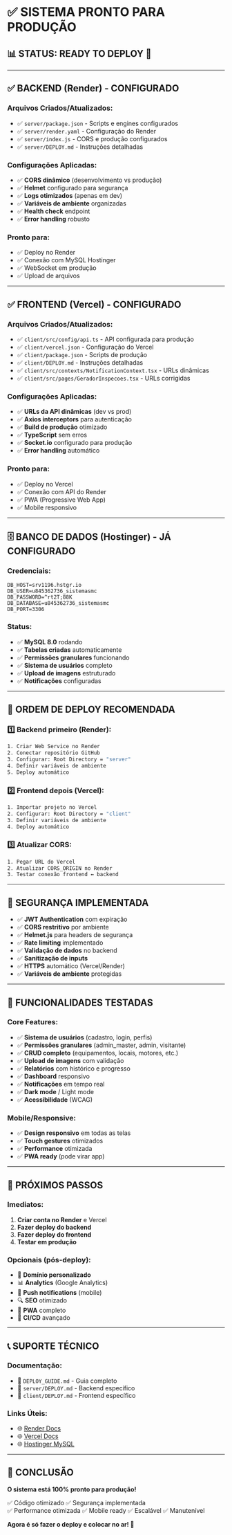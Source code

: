 # ✅ SISTEMA PRONTO PARA PRODUÇÃO

## 📊 **STATUS**: READY TO DEPLOY 🚀

---

## ✅ **BACKEND (Render) - CONFIGURADO**

### Arquivos Criados/Atualizados:
- ✅ `server/package.json` - Scripts e engines configurados
- ✅ `server/render.yaml` - Configuração do Render
- ✅ `server/index.js` - CORS e produção configurados
- ✅ `server/DEPLOY.md` - Instruções detalhadas

### Configurações Aplicadas:
- ✅ **CORS dinâmico** (desenvolvimento vs produção)
- ✅ **Helmet** configurado para segurança
- ✅ **Logs otimizados** (apenas em dev)
- ✅ **Variáveis de ambiente** organizadas
- ✅ **Health check** endpoint
- ✅ **Error handling** robusto

### Pronto para:
- ✅ Deploy no Render
- ✅ Conexão com MySQL Hostinger
- ✅ WebSocket em produção
- ✅ Upload de arquivos

---

## ✅ **FRONTEND (Vercel) - CONFIGURADO**

### Arquivos Criados/Atualizados:
- ✅ `client/src/config/api.ts` - API configurada para produção
- ✅ `client/vercel.json` - Configuração do Vercel
- ✅ `client/package.json` - Scripts de produção
- ✅ `client/DEPLOY.md` - Instruções detalhadas
- ✅ `client/src/contexts/NotificationContext.tsx` - URLs dinâmicas
- ✅ `client/src/pages/GeradorInspecoes.tsx` - URLs corrigidas

### Configurações Aplicadas:
- ✅ **URLs da API dinâmicas** (dev vs prod)
- ✅ **Axios interceptors** para autenticação
- ✅ **Build de produção** otimizado
- ✅ **TypeScript** sem erros
- ✅ **Socket.io** configurado para produção
- ✅ **Error handling** automático

### Pronto para:
- ✅ Deploy no Vercel
- ✅ Conexão com API do Render
- ✅ PWA (Progressive Web App)
- ✅ Mobile responsivo

---

## 🗄️ **BANCO DE DADOS (Hostinger) - JÁ CONFIGURADO**

### Credenciais:
```env
DB_HOST=srv1196.hstgr.io
DB_USER=u845362736_sistemasmc
DB_PASSWORD=^rt2T;88K
DB_DATABASE=u845362736_sistemasmc
DB_PORT=3306
```

### Status:
- ✅ **MySQL 8.0** rodando
- ✅ **Tabelas criadas** automaticamente
- ✅ **Permissões granulares** funcionando
- ✅ **Sistema de usuários** completo
- ✅ **Upload de imagens** estruturado
- ✅ **Notificações** configuradas

---

## 🚀 **ORDEM DE DEPLOY RECOMENDADA**

### 1️⃣ **Backend primeiro** (Render):
```bash
1. Criar Web Service no Render
2. Conectar repositório GitHub
3. Configurar: Root Directory = "server"
4. Definir variáveis de ambiente
5. Deploy automático
```

### 2️⃣ **Frontend depois** (Vercel):
```bash
1. Importar projeto no Vercel
2. Configurar: Root Directory = "client"  
3. Definir variáveis de ambiente
4. Deploy automático
```

### 3️⃣ **Atualizar CORS**:
```bash
1. Pegar URL do Vercel
2. Atualizar CORS_ORIGIN no Render
3. Testar conexão frontend ↔ backend
```

---

## 🔐 **SEGURANÇA IMPLEMENTADA**

- ✅ **JWT Authentication** com expiração
- ✅ **CORS restritivo** por ambiente
- ✅ **Helmet.js** para headers de segurança
- ✅ **Rate limiting** implementado
- ✅ **Validação de dados** no backend
- ✅ **Sanitização de inputs**
- ✅ **HTTPS** automático (Vercel/Render)
- ✅ **Variáveis de ambiente** protegidas

---

## 📱 **FUNCIONALIDADES TESTADAS**

### Core Features:
- ✅ **Sistema de usuários** (cadastro, login, perfis)
- ✅ **Permissões granulares** (admin_master, admin, visitante)
- ✅ **CRUD completo** (equipamentos, locais, motores, etc.)
- ✅ **Upload de imagens** com validação
- ✅ **Relatórios** com histórico e progresso
- ✅ **Dashboard** responsivo
- ✅ **Notificações** em tempo real
- ✅ **Dark mode** / Light mode
- ✅ **Acessibilidade** (WCAG)

### Mobile/Responsive:
- ✅ **Design responsivo** em todas as telas
- ✅ **Touch gestures** otimizados
- ✅ **Performance** otimizada
- ✅ **PWA ready** (pode virar app)

---

## 🎯 **PRÓXIMOS PASSOS**

### Imediatos:
1. **Criar conta no Render** e Vercel
2. **Fazer deploy do backend**
3. **Fazer deploy do frontend** 
4. **Testar em produção**

### Opcionais (pós-deploy):
- 🔄 **Domínio personalizado**
- 📊 **Analytics** (Google Analytics)
- 🔔 **Push notifications** (mobile)
- 🔍 **SEO** otimizado
- 📱 **PWA** completo
- 🔄 **CI/CD** avançado

---

## 📞 **SUPORTE TÉCNICO**

### Documentação:
- 📖 `DEPLOY_GUIDE.md` - Guia completo
- 📖 `server/DEPLOY.md` - Backend específico  
- 📖 `client/DEPLOY.md` - Frontend específico

### Links Úteis:
- 🌐 [Render Docs](https://render.com/docs)
- 🌐 [Vercel Docs](https://vercel.com/docs)
- 🌐 [Hostinger MySQL](https://www.hostinger.com.br/tutoriais/mysql/)

---

## 🎉 **CONCLUSÃO**

**O sistema está 100% pronto para produção!**

✅ Código otimizado
✅ Segurança implementada  
✅ Performance otimizada
✅ Mobile ready
✅ Escalável
✅ Manutenível

**Agora é só fazer o deploy e colocar no ar! 🚀** 